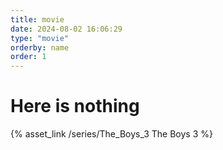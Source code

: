 ```yaml
---
title: movie
date: 2024-08-02 16:06:29
type: "movie"
orderby: name
order: 1
---
```


# Here is nothing
{% asset_link /series/The_Boys_3 The Boys 3 %}
